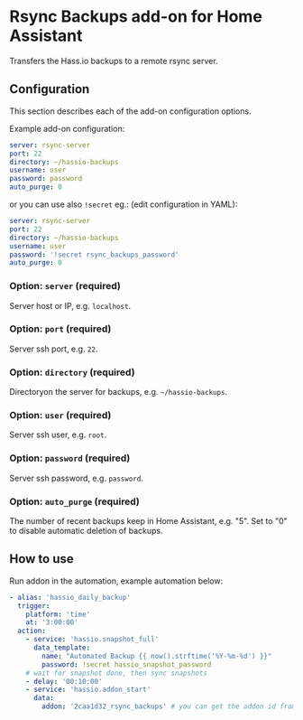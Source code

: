 # Rsync Backups add-on for Home Assistant

Transfers the Hass.io backups to a remote rsync server.

## Configuration

This section describes each of the add-on configuration options.

Example add-on configuration:

```yaml
server: rsync-server
port: 22
directory: ~/hassio-backups
username: user
password: password
auto_purge: 0
```

or you can use also `!secret` eg.: (edit configuration in YAML):

```yaml
server: rsync-server
port: 22
directory: ~/hassio-backups
username: user
password: '!secret rsync_backups_password'
auto_purge: 0
```

### Option: `server` (required)

Server host or IP, e.g. `localhost`.

### Option: `port` (required)

Server ssh port, e.g. `22`.

### Option: `directory` (required)

Directoryon the server for backups, e.g. `~/hassio-backups`.

### Option: `user` (required)

Server ssh user, e.g. `root`.

### Option: `password` (required)

Server ssh password, e.g. `password`.

### Option: `auto_purge` (required)

The number of recent backups keep in Home Assistant, e.g. "5". Set to "0" to disable automatic deletion of backups.

## How to use

Run addon in the automation, example automation below:

```yaml
- alias: 'hassio_daily_backup'
  trigger:
    platform: 'time'
    at: '3:00:00'
  action:
    - service: 'hassio.snapshot_full'
      data_template:
        name: "Automated Backup {{ now().strftime('%Y-%m-%d') }}"
        password: !secret hassio_snapshot_password
    # wait for snapshot done, then sync snapshots
    - delay: '00:10:00'
    - service: 'hassio.addon_start'
      data:
        addon: '2caa1d32_rsync_backups' # you can get the addon id from URL when you go to the addon info
```
